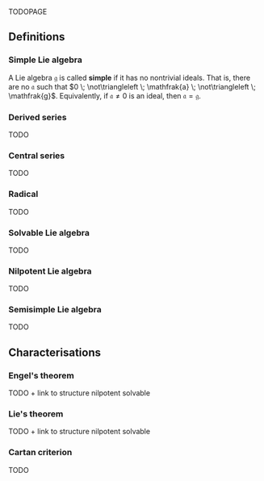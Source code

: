 TODOPAGE
## Definitions

### Simple Lie algebra
A Lie algebra $\mathfrak{g}$ is called **simple** if it has no nontrivial ideals. That is, there are no $\mathfrak{a}$ such that $0 \; \not\triangleleft \; \mathfrak{a} \; \not\triangleleft \; \mathfrak{g}$. Equivalently, if $\mathfrak{a} \neq 0$ is an ideal, then $\mathfrak{a}=\mathfrak{g}$.

### Derived series
TODO
### Central series
TODO

### Radical
TODO
### Solvable Lie algebra
TODO
### Nilpotent Lie algebra
TODO

### Semisimple Lie algebra
TODO

## Characterisations
### Engel's theorem
TODO + link to structure nilpotent solvable
### Lie's theorem
TODO + link to structure nilpotent solvable
### Cartan criterion
TODO